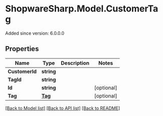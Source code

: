 # ShopwareSharp.Model.CustomerTag
Added since version: 6.0.0.0

## Properties

Name | Type | Description | Notes
------------ | ------------- | ------------- | -------------
**CustomerId** | **string** |  | 
**TagId** | **string** |  | 
**Id** | **string** |  | [optional] 
**Tag** | [**Tag**](Tag.md) |  | [optional] 

[[Back to Model list]](../../README.md#documentation-for-models) [[Back to API list]](../../README.md#documentation-for-api-endpoints) [[Back to README]](../../README.md)

